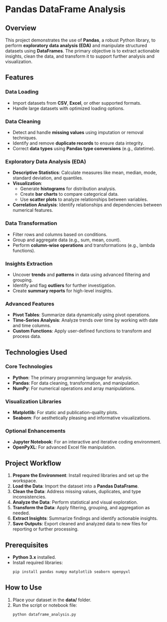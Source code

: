 # **Pandas DataFrame Analysis**

## **Overview**
This project demonstrates the use of **Pandas**, a robust Python library, to perform **exploratory data analysis (EDA)** and manipulate structured datasets using **DataFrames**. The primary objective is to extract actionable insights, clean the data, and transform it to support further analysis and visualization.

## **Features**

### **Data Loading**
- Import datasets from **CSV**, **Excel**, or other supported formats.
- Handle large datasets with optimized loading options.

### **Data Cleaning**
- Detect and handle **missing values** using imputation or removal techniques.
- Identify and remove **duplicate records** to ensure data integrity.
- Correct **data types** using **Pandas type conversions** (e.g., datetime).

### **Exploratory Data Analysis (EDA)**
- **Descriptive Statistics**: Calculate measures like mean, median, mode, standard deviation, and quantiles.
- **Visualization**:  
  - Generate **histograms** for distribution analysis.  
  - Create **bar charts** to compare categorical data.  
  - Use **scatter plots** to analyze relationships between variables.
- **Correlation Analysis**: Identify relationships and dependencies between numerical features.

### **Data Transformation**
- Filter rows and columns based on conditions.
- Group and aggregate data (e.g., sum, mean, count).
- Perform **column-wise operations** and transformations (e.g., lambda functions).

### **Insights Extraction**
- Uncover **trends** and **patterns** in data using advanced filtering and grouping.
- Identify and flag **outliers** for further investigation.
- Create **summary reports** for high-level insights.

### **Advanced Features**
- **Pivot Tables**: Summarize data dynamically using pivot operations.
- **Time-Series Analysis**: Analyze trends over time by working with date and time columns.
- **Custom Functions**: Apply user-defined functions to transform and process data.

## **Technologies Used**

### **Core Technologies**
- **Python**: The primary programming language for analysis.
- **Pandas**: For data cleaning, transformation, and manipulation.
- **NumPy**: For numerical operations and array manipulations.

### **Visualization Libraries**
- **Matplotlib**: For static and publication-quality plots.
- **Seaborn**: For aesthetically pleasing and informative visualizations.

### **Optional Enhancements**
- **Jupyter Notebook**: For an interactive and iterative coding environment.
- **OpenPyXL**: For advanced Excel file manipulation.

## **Project Workflow**
1. **Prepare the Environment**: Install required libraries and set up the workspace.
2. **Load the Data**: Import the dataset into a **Pandas DataFrame**.
3. **Clean the Data**: Address missing values, duplicates, and type inconsistencies.
4. **Analyze the Data**: Perform statistical and visual exploration.
5. **Transform the Data**: Apply filtering, grouping, and aggregation as needed.
6. **Extract Insights**: Summarize findings and identify actionable insights.
7. **Save Outputs**: Export cleaned and analyzed data to new files for reporting or further processing.

## **Prerequisites**
- **Python 3.x** installed.
- Install required libraries:
  ```bash
  pip install pandas numpy matplotlib seaborn openpyxl

## **How to Use**
1. Place your dataset in the **data/** folder.
2. Run the script or notebook file:
   ```bash
   python dataframe_analysis.py

